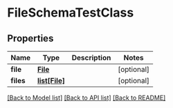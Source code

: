 # FileSchemaTestClass

## Properties
Name | Type | Description | Notes
------------ | ------------- | ------------- | -------------
**file** | [**File**](File.md) |  | [optional] 
**files** | [**list[File]**](File.md) |  | [optional] 

[[Back to Model list]](../README.md#documentation-for-models) [[Back to API list]](../README.md#documentation-for-api-endpoints) [[Back to README]](../README.md)


